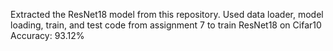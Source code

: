 Extracted the ResNet18 model from this repository.
Used data loader, model loading, train, and test code from assignment 7 to train ResNet18 on Cifar10
Accuracy: 93.12%
